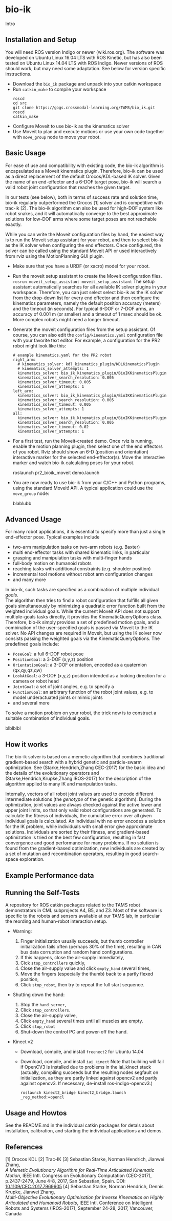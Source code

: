 # bio-ik

Intro

## Installation and Setup

You will need ROS version Indigo or newer (wiki.ros.org).
The software was developed on Ubuntu Linux 16.04 LTS with ROS Kinetic,
but has also been tested on Ubuntu Linux 14.04 LTS with ROS Indigo.
Newer versions of ROS should work, but may need some adaptation.
See below for version specific instructions.

* Download the `bio_ik` package and unpack into your catkin workspace
* Run `catkin_make` to compile your workspace
  ```
  roscd
  cd src
  git clone https://gogs.crossmodal-learning.org/TAMS/bio_ik.git
  roscd
  catkin_make
  ```
* Configure Moveit to use bio-ik as the kinematics solver
* Use Moveit to plan and execute motions or use your own code
  together with `move_group` node to move your robot.


## Basic Usage

For ease of use and compatibility with existing code, 
the bio-ik algorithm is encapsulated as a Moveit kinematics plugin.
Therefore, bio-ik can be used as a direct replacement of
the default Orocos/KDL-based IK solver.
Given the name of an end-effector and a 6-DOF target pose,
bio-ik will search a valid robot joint configuration that reaches the given target.

In our tests (see below), both in terms of success rate and solution time,
bio-ik regularly outperformed the Orocos [1] solver
and is competitive with trac-ik [2].
The bio-ik algorithm can also be used for high-DOF system like robot snakes,
and it will automatically converge to the best approximate solutions
for low-DOF arms where some target poses are not reachable exactly.

While you can write the Moveit configuration files by hand, 
the easiest way is to run the Moveit setup assistant for your robot, 
and then to select bio-ik as the IK solver when configuring the end effectors.
Once configured, the solver can be called using the standard Moveit API
or used interactively from rviz using the MotionPlanning GUI plugin.

* Make sure that you have a URDF (or xacro) model for your robot.
* Run the moveit setup assistant to create the Moveit configuration files.
  `rosrun moveit_setup_assistant moveit_setup_assistant`
  The setup assistant automatically searches for all available IK solver plugins
  in your workspace. 
  Therefore, you can just select select bio-ik as the IK solver 
  from the drop-down list for every end effector and then configure 
  the kinematics parameters, namely the default position accuracy (meters)
  and the timeout (in seconds). For typical 6-DOF or 7-DOF arms,
  an accuracy of 0.001 m (or smaller) and a timeout of 1 msec should be ok.
  More complex robots might need a longer timeout.
* Generate the moveit configuration files from the setup assistant.
  Of course, you can also edit the `config/kinematics.yaml` configuration
  file with your favorite text editor. 
  For example, a configuration for the PR2 robot might look like this:
  ```
  # example kinematics.yaml for the PR2 robot
  right_arm:
    # kinematics_solver: kdl_kinematics_plugin/KDLKinematicsPlugin
    # kinematics_solver_attempts: 1
    kinematics_solver: bio_ik_kinematics_plugin/BioIKKinematicsPlugin
    kinematics_solver_search_resolution: 0.005
    kinematics_solver_timeout: 0.005
    kinematics_solver_attempts: 1
  left_arm:
    kinematics_solver: bio_ik_kinematics_plugin/BioIKKinematicsPlugin
    kinematics_solver_search_resolution: 0.005
    kinematics_solver_timeout: 0.005
    kinematics_solver_attempts: 1
  all:
    kinematics_solver: bio_ik_kinematics_plugin/BioIKKinematicsPlugin
    kinematics_solver_search_resolution: 0.005
    kinematics_solver_timeout: 0.02
    kinematics_solver_attempts: 1
  ```


* For a first test, run the Moveit-created demo. Once rviz is running,
  enable the motion planning plugin, then select one of the end effectors
  of you robot. Rviz should show an 6-D (position and orientation)
  interactive marker for the selected end-effector(s).
  Move the interactive marker and watch bio-ik calculating poses for your robot.
  
    roslaunch pr2_bioik_moveit demo.launch

* You are now ready to use bio-ik from your C/C++ and Python programs,
  using the standard Moveit! API. 
  A typical application could use the `move_group` node:

    blablubb


## Advanced Usage

For many robot applications, it is essential to specify more than just
a single end-effector pose. Typical examples include

* two-arm manipulation tasks on two-arm robots (e.g. Baxter)
* multi end-effector tasks with shared kinematic links, in particular
* grasping and manipulation tasks with multi-finger hands
* full-body motion on humanoid robots
* reaching tasks with additional constraints (e.g. shoulder position)
* incremental tool motions without robot arm configuration changes
* and many more

In bio-ik, such tasks are specified as a combination of multiple
individual *goals*.  
The algorithm then tries to find a robot configuration
that fulfills all given goals simultaneously by minimizing 
a quadratic error function built from the weighted individual goals.
While the current Moveit API does not support multiple-goals tasks directly,
it provides the KinematicQueryOptions class.
Therefore, bio-ik simply provides a set of predefined motion goals,
and a combination of the user-specified goals is passed via Moveit to the IK solver.
No API changes are required in Moveit, but using the IK solver now consists
passing the weighted goals via the KinematicQueryOptions.
The predefined goals include:

* `PoseGoal`: a full 6-DOF robot pose
* `PositionGoal`: a 3-DOF (x,y,z) position
* `OrientationGoal`: a 3-DOF orientation, encoded as a quaternion (qx,qy,qz,qw)
* `LookAtGoal`: a 3-DOF (x,y,z) position intended as a looking direction
   for a camera or robot head
* `JointGoal`: a set of joint angles, e.g. to specify a 
* `FunctionGoal`: an arbitrary function of the robot joint values,
   e.g. to model underactuated joints or mimic joints
* and several more



To solve a motion problem on your robot, the trick now is to construct
a suitable combination of individual goals. 



blblblbl

## How it works

The bio-ik solver is based on a memetic algorithm that combines 
traditional gradient-based search with a hybrid genetic
and particle-swarm optimization.
See (Starke,Hendrich,Zhang CEC-2017) for the basic idea and the details
of the evolutionary operators and (Starke,Hendrich,Krupke,Zhang IROS-2017)
for the description of the algorithm applied to many IK and manipulation tasks.

Internally, vectors of all robot joint values are used to encode
different intermediate solutions (the *genotype* of the genetic algorithm).
During the optimization, joint values are always checked against the
active lower and upper joint limits, so that only valid robot configurations
are generated.
To calculate the fitness of individuals, the cumulative error over all
given individual goals is calculated. An individual with no error encodes
a solution for the IK problem, while individuals with small error give
approximate solutions.
Individuals are sorted by their fitness, and gradient-based optimization
is tried on the best few configuration, resulting in fast convergence 
and good performance for many problems. 
If no solution is found from the gradient-based optimization,
new individuals are created by a set of mutation and recombination operators,
resulting in good search-space exploration.



## Example Performance data


## Running the Self-Tests


A repository for ROS catkin packages related to the TAMS robot demonstrators 
in CML subprojects A4, B5, and Z3.
Most of the software is specific to the robots and sensors available 
at our TAMS lab, in particular the reording and human-robot interaction 
setup. 


  * Warning: 
     1. Finger initialization usually succeeds, but thumb controller
       initialization fails often (perhaps 30% of the time), 
       resulting in CAN bus data corruption and random hand configurations.
     2. If this happens, close the air-supply immediately,
     3. Cick `stop_controllers` quickly,
     4. Close the air-supply value and click `empty_hand` several times,
     5. Move the fingers (especially the thumb) back to a partly flexed
       position,
     6. Click `stop_robot`, then try to repeat the full start sequence.
  * Shutting down the hand:
     1. Stop the `hand_server`, 
     2. Click `stop_controllers`. 
     3. Close the air-supply valve, 
     4. Click  `empty_hand` several times until all muscles are empty.
     5. Click `stop_robot`
     6. Shut-down the control PC and power-off the hand.

* Kinect v2
  * Download, compile, and install `freenect2` for Ubuntu 14.04
  * Download, compile, and install `iai_kinect`
    Note that building will fail if OpenCV3 is installed
    due to problems in the iai_kinect stack (actually, compiling
    succeeds but the resulting nodes segfault on initialization,
    as they are partly linked against opencv2 and partly against
    opencv3. If necessary, de-install ros-indigo-opencv3.)
    
    `roslaunch kinect2_bridge kinect2_bridge.launch _reg_method:=opencl`


## Usage and Howtos

See the README.md in the individual catkin packages for detals
about installation, calibration, and starting the individual
applications and demos.




## References

[1] Orocos KDL
[2] Trac-IK
[3] Sebastian Starke, Norman Hendrich, Jianwei Zhang,  
    *A Memetic Evolutionary Algorithm for Real-Time Articulated Kinematic Motion*, 
    IEEE Intl. Congress on Evolutionary Computation (CEC-2017), p.2437-2479, June 4-8, 2017, 
    San Sebastian, Spain. 
    DOI:[ 10.1109/CEC.2017.7969605](http://doi.org/10.1109/CEC.2017.7969605)
[4] Sebastian Starke, Norman Hendrich, Dennis Krupke, Jianwei Zhang,  
    *Multi-Objective Evolutionary Optimisation for Inverse Kinematics 
     on Highly Articulated and Humanoid Robots*, 
    IEEE Intl. Conference on Intelligent Robots and Systems (IROS-2017), September 24-28, 2017, Vancouver, Canada 


